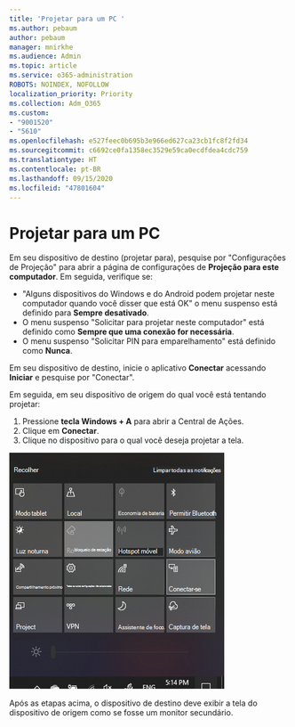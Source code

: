 ```yaml
---
title: 'Projetar para um PC '
ms.author: pebaum
author: pebaum
manager: mnirkhe
ms.audience: Admin
ms.topic: article
ms.service: o365-administration
ROBOTS: NOINDEX, NOFOLLOW
localization_priority: Priority
ms.collection: Adm_O365
ms.custom:
- "9001520"
- "5610"
ms.openlocfilehash: e527feec0b695b3e966ed627ca23cb1fc8f2fd34
ms.sourcegitcommit: c6692ce0fa1358ec3529e59ca0ecdfdea4cdc759
ms.translationtype: HT
ms.contentlocale: pt-BR
ms.lasthandoff: 09/15/2020
ms.locfileid: "47801604"
---
```

# <a name="project-to-a-pc"></a>Projetar para um PC 

Em seu dispositivo de destino (projetar para), pesquise por "Configurações de Projeção" para abrir a página de configurações de **Projeção para este computador**. Em seguida, verifique se:
- "Alguns dispositivos do Windows e do Android podem projetar neste computador quando você disser que está OK" o menu suspenso está definido para **Sempre desativado**.
- O menu suspenso "Solicitar para projetar neste computador" está definido como **Sempre que uma conexão for necessária**.
- O menu suspenso "Solicitar PIN para emparelhamento" está definido como **Nunca**.

Em seu dispositivo de destino, inicie o aplicativo **Conectar** acessando **Iniciar** e pesquise por "Conectar".

Em seguida, em seu dispositivo de origem do qual você está tentando projetar:

1. Pressione **tecla Windows + A** para abrir a Central de Ações.
2. Clique em **Conectar**.
3. Clique no dispositivo para o qual você deseja projetar a tela.

![Projetar para um PC ](media/project-to-a-pc.png)

Após as etapas acima, o dispositivo de destino deve exibir a tela do dispositivo de origem como se fosse um monitor secundário.
